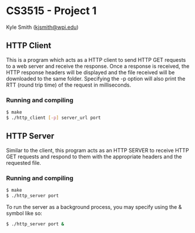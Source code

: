 # CS3515 - Project 1
Kyle Smith (kjsmith@wpi.edu)

## HTTP Client
This is a program which acts as a HTTP client to send HTTP GET requests to a web server and receive the response. Once a response is received,
the HTTP response headers will be displayed and the file received will be downloaded to the same folder. Specifying the -p option will also print
the RTT (round trip time) of the request in milliseconds.

### Running and compiling
```bash
$ make
$ ./http_client [-p] server_url port
```

## HTTP Server
Similar to the client, this program acts as an HTTP SERVER to receive HTTP GET requests and respond to them with the appropriate headers and the
requested file.

### Running and compiling
```bash
$ make
$ ./http_server port
```

To run the server as a background process, you may specify using the & symbol like so:
```bash
$ ./http_server port &
```
